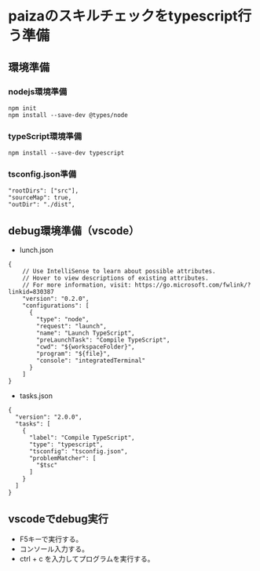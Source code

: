 # paizaのスキルチェックをtypescript行う準備
## 環境準備
### nodejs環境準備
```
npm init
npm install --save-dev @types/node
```
### typeScript環境準備
```
npm install --save-dev typescript
```
### tsconfig.json準備
```
"rootDirs": ["src"],
"sourceMap": true,
"outDir": "./dist", 
```
## debug環境準備（vscode）
- lunch.json
```
{
    // Use IntelliSense to learn about possible attributes.
    // Hover to view descriptions of existing attributes.
    // For more information, visit: https://go.microsoft.com/fwlink/?linkid=830387
    "version": "0.2.0",
    "configurations": [
      {
        "type": "node",
        "request": "launch",
        "name": "Launch TypeScript",
        "preLaunchTask": "Compile TypeScript",
        "cwd": "${workspaceFolder}",
        "program": "${file}",
        "console": "integratedTerminal"
      }
    ]
}
```
- tasks.json
```
{
  "version": "2.0.0",
  "tasks": [
    {
      "label": "Compile TypeScript",
      "type": "typescript",
      "tsconfig": "tsconfig.json",
      "problemMatcher": [
        "$tsc"
      ]
    }
  ]
}
```
## vscodeでdebug実行
- F5キーで実行する。
- コンソール入力する。
- ctrl + c を入力してプログラムを実行する。